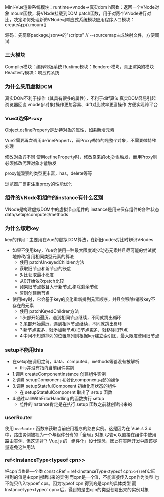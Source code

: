 Mini-Vue渲染系统模块：runtime->vnode->真实dom h函数：返回一个VNode对象 mount函数，将VNode挂载到DOM patch函数，用于对两个VNode进行对比，决定如何处理新的VNode可响应式系统模块应用程序入口模块：createApp().mount()



源码：先观察package.json中的"scripts"
	// --sourcemap生成映射文件，方便调试

### 三大模块

Compiler模块：编译模板系统
Runtime模块：Renderer模块，真正渲染的模块
Reactivity模块：响应式系统



### 为什么采用虚拟DOM

真实DOM不利于操作（其具有很多的属性），不利于diff算法
真实DOM容易引起浏览器回流
vnode(js对象)操作更加容易、diff对比效率更高操作
方便实现跨平台





### Vue3选择Proxy

Object.defineProperty是劫持对象的属性，如果新增元素 

Vue2需要再次调用defineProperty，而Proxy劫持的是整个对象，不需要做特殊处理

修改对象的不同
使用defineProperty时，修改原来的obj对象触发，而用Proxy则必须修改代理对象才能触发

proxy能观察的类型更丰富，has，delete等等

浏览器厂商更注重proxy的性能优化





### 组件的VNode和组件的instance有什么区别

VNode是构建虚拟DOM中的虚拟节点组件的
instance是用来保存组件的各种状态data/setup/computed/methods



### 为什么绑定key

key的作用：主要用在Vue的虚拟DOM算法，在新旧nodes对比时辨识VNodes

* 如果不使用key，Vue会使用一种最大限度减少动态元素并且尽可能的尝试就地修改/复用相同类型元素的算法
  * 使用 patchUnkeyedChildren方法
  * 获取旧节点和新节点的长度
  * 对比获取最小长度
  * 从0开始依次patch比较
  * 如果旧节点数目大于新节点,移除剩余节点
  * 否则创建新节点
* 使用key时，它会基于key的变化重新排列元素顺序，并且会移除/销毁key不存在的元素
  * 使用 patchKeyedChildren方法
  * 1.头部开始遍历，遇到相同节点继续，不同就跳出循环
  * 2.尾部开始遍历，遇到相同节点继续，不同就跳出循环
  * 3.新节点更多，就添加新节点/旧节点更多，就移除旧节点
  * 4.中间不知道排列的位置序列则根据key建立索引图。最大限度使用旧节点



### setup不能用this

* 在setup被调用之前，data、computed、methods等都没有被解析
  * this并没有指向当前组件实例
* 1.调用 createComponentInstance 创建组件实例
* 2.调用 setupComponent 初始化component内部的操作
* 3.调用 setupStatefulComponent 初始化有状态的组件
  * 在 setupStatefulComponent 取出了 setup 函数
* 4.通过callWithErrorHandling 的函数执行 setup
  * 组件的instance肯定是在执行 setup 函数之前就创建出来的



### userRouter

使用 `useRouter` 函数来获取当前应用程序的路由实例。这是因为在 Vue.js 3.x 中，路由实例被视为一个与组件分离的「全局」对象
尽管可以直接在组件中使用路由实例，但这违背了 Vue.js 的「组件化」设计理念，因此在实际开发中应该尽量避免这种用法



### ref<InstanceType\<typeof cpn>>

把cpn当作是一个类
const cRef = ref<InstanceType\<typeof cpn>>()
ref实际得到的值是由cpn创建出来的实例
而cpn是一个值，不能直接传入cpn作为类型
也不能只传入typoef cpn。因为typeof cpn 得到的是cpn的具体类型
而InstanceType\<typeof cpn>后，得到的是由cpn的类型创建出来的实例对象